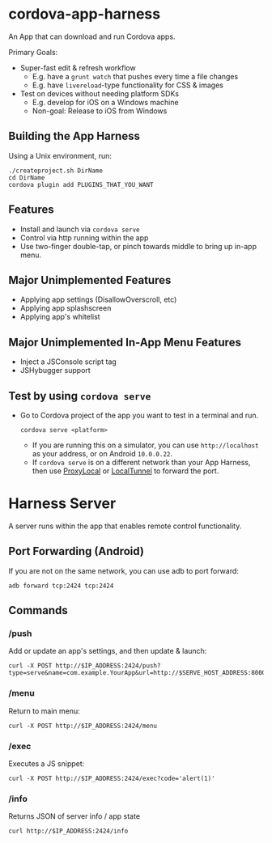 cordova-app-harness
===================

An App that can download and run Cordova apps.

Primary Goals:
* Super-fast edit &amp; refresh workflow
  * E.g. have a `grunt watch` that pushes every time a file changes
  * E.g. have `livereload`-type functionality for CSS & images
* Test on devices without needing platform SDKs
  * E.g. develop for iOS on a Windows machine
  * Non-goal: Release to iOS from Windows

## Building the App Harness

Using a Unix environment, run:

    ./createproject.sh DirName
    cd DirName
    cordova plugin add PLUGINS_THAT_YOU_WANT

## Features
* Install and launch via `cordova serve`
* Control via http running within the app
* Use two-finger double-tap, or pinch towards middle to bring up in-app menu.

## Major Unimplemented Features
* Applying app settings (DisallowOverscroll, etc)
* Applying app splashscreen
* Applying app's whitelist

## Major Unimplemented In-App Menu Features
* Inject a JSConsole script tag
* JSHybugger support

## Test by using `cordova serve`
* Go to Cordova project of the app you want to test in a terminal and run.

      cordova serve <platform>

  * If you are running this on a simulator, you can use `http://localhost` as your address, or on Android `10.0.0.22`.
  * If `cordova serve` is on a different network than your App Harness, then use [ProxyLocal](http://proxylocal.com/) or [LocalTunnel](http://progrium.com/localtunnel/) to forward the port.

# Harness Server

A server runs within the app that enables remote control functionality.

## Port Forwarding (Android)

If you are not on the same network, you can use adb to port forward:

    adb forward tcp:2424 tcp:2424

## Commands

### /push

Add or update an app's settings, and then update & launch:

    curl -X POST http://$IP_ADDRESS:2424/push?type=serve&name=com.example.YourApp&url=http://$SERVE_HOST_ADDRESS:8000

### /menu

Return to main menu:

    curl -X POST http://$IP_ADDRESS:2424/menu

### /exec

Executes a JS snippet:

    curl -X POST http://$IP_ADDRESS:2424/exec?code='alert(1)'

### /info

Returns JSON of server info / app state

    curl http://$IP_ADDRESS:2424/info

